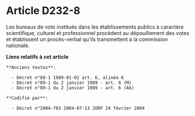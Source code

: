 # Article D232-8

Les bureaux de vote institués dans les établissements publics à caractère scientifique, culturel et professionnel procèdent
au dépouillement des votes et établissent un procès-verbal qu'ils transmettent à la commission nationale.

**Liens relatifs à cet article**

	**Anciens textes**:

	  - Décret n°89-1 1989-01-02 art. 6, alinéa 6
	  - Décret n°89-1 du 2 janvier 1989 - art. 6 (M)
	  - Décret n°89-1 du 2 janvier 1989 - art. 6 (Ab)

	**Codifié par**:

	  - Décret n°2004-703 2004-07-13 JORF 24 février 2004
